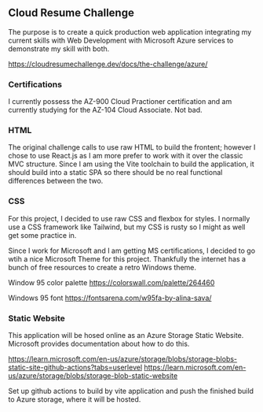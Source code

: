 ## Cloud Resume Challenge

The purpose is to create a quick production web application integrating my current skills with Web Development with Microsoft Azure services to demonstrate my skill with both.

https://cloudresumechallenge.dev/docs/the-challenge/azure/

### Certifications

I currently possess the AZ-900 Cloud Practioner certification and am currently studying for the AZ-104 Cloud Associate. Not bad.

### HTML

The original challenge calls to use raw HTML to build the frontent; however I chose to use React.js as I am more prefer to work with it over the classic MVC structure. Since I am using the Vite toolchain to build the application, it should build into a static SPA so there should be no real functional differences between the two.

### CSS

For this project, I decided to use raw CSS and flexbox for styles. I normally use a CSS framework like Tailwind, but my CSS is rusty so I might as well get some practice in.

Since I work for Microsoft and I am getting MS certifications, I decided to go wtih a nice Microsoft Theme for this project. Thankfully the internet has a bunch of free resources to create a retro Windows theme.

Window 95 color palette
https://colorswall.com/palette/264460

Windows 95 font
https://fontsarena.com/w95fa-by-alina-sava/

### Static Website

This application will be hosed online as an Azure Storage Static Website. Microsoft provides documentation about how to do this.

https://learn.microsoft.com/en-us/azure/storage/blobs/storage-blobs-static-site-github-actions?tabs=userlevel
https://learn.microsoft.com/en-us/azure/storage/blobs/storage-blob-static-website

Set up github actions to build by vite application and push the finished build to Azure storage, where it will be hosted.







